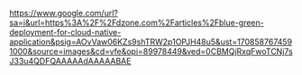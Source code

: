 
https://www.google.com/url?sa=i&url=https%3A%2F%2Fdzone.com%2Farticles%2Fblue-green-deployment-for-cloud-native-application&psig=AOvVaw06KZs9shTRW2p1OPJH48u5&ust=1708587674591000&source=images&cd=vfe&opi=89978449&ved=0CBMQjRxqFwoTCNj7sJ33u4QDFQAAAAAdAAAAABAE
